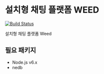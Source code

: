 # 설치형 채팅 플랫폼 WEED

[![Build Status](https://travis-ci.org/Comroom/Weed.svg?branch=travis)](https://travis-ci.org/Comroom/Weed)

설치형 채팅 플랫폼 Weed

## 필요 패키지
- Node.js v6.x
- nedb
